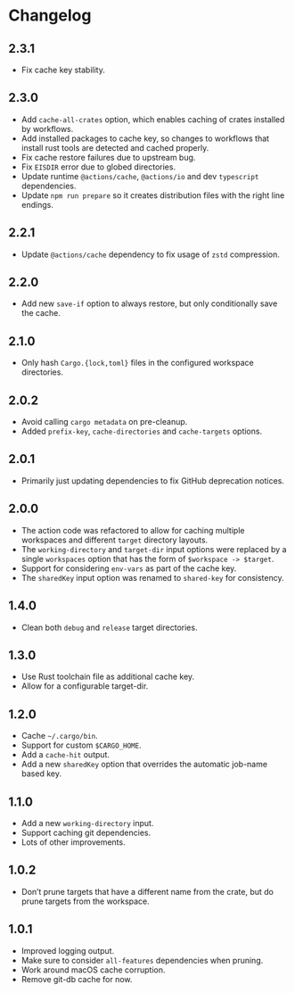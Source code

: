 # Changelog

## 2.3.1

- Fix cache key stability.

## 2.3.0

- Add `cache-all-crates` option, which enables caching of crates installed by workflows.
- Add installed packages to cache key, so changes to workflows that install rust tools are detected and cached properly.
- Fix cache restore failures due to upstream bug.
- Fix `EISDIR` error due to globed directories.
- Update runtime `@actions/cache`, `@actions/io` and dev `typescript` dependencies.
- Update `npm run prepare` so it creates distribution files with the right line endings.

## 2.2.1

- Update `@actions/cache` dependency to fix usage of `zstd` compression.

## 2.2.0

- Add new `save-if` option to always restore, but only conditionally save the cache.

## 2.1.0

- Only hash `Cargo.{lock,toml}` files in the configured workspace directories.

## 2.0.2

- Avoid calling `cargo metadata` on pre-cleanup.
- Added `prefix-key`, `cache-directories` and `cache-targets` options.

## 2.0.1

- Primarily just updating dependencies to fix GitHub deprecation notices.

## 2.0.0

- The action code was refactored to allow for caching multiple workspaces and
  different `target` directory layouts.
- The `working-directory` and `target-dir` input options were replaced by a
  single `workspaces` option that has the form of `$workspace -> $target`.
- Support for considering `env-vars` as part of the cache key.
- The `sharedKey` input option was renamed to `shared-key` for consistency.

## 1.4.0

- Clean both `debug` and `release` target directories.

## 1.3.0

- Use Rust toolchain file as additional cache key.
- Allow for a configurable target-dir.

## 1.2.0

- Cache `~/.cargo/bin`.
- Support for custom `$CARGO_HOME`.
- Add a `cache-hit` output.
- Add a new `sharedKey` option that overrides the automatic job-name based key.

## 1.1.0

- Add a new `working-directory` input.
- Support caching git dependencies.
- Lots of other improvements.

## 1.0.2

- Don’t prune targets that have a different name from the crate, but do prune targets from the workspace.

## 1.0.1

- Improved logging output.
- Make sure to consider `all-features` dependencies when pruning.
- Work around macOS cache corruption.
- Remove git-db cache for now.
